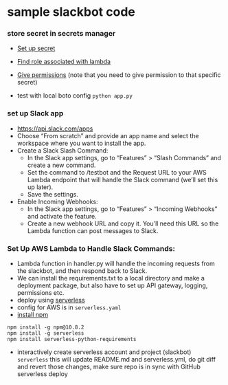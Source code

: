 # sample slackbot code

### store secret in secrets manager
- [Set up secret](secrets.png)
- [Find role associated with lambda](role.png)
- [Give permissions](policy.png) (note that you need to give permission to that specific secret)

- test with local boto config `python app.py`


### set up Slack app
- https://api.slack.com/apps
- Choose “From scratch” and provide an app name and select the workspace where you want to install the app.
- Create a Slack Slash Command:
  - In the Slack app settings, go to “Features” > “Slash Commands” and create a new command.
  - Set the command to /testbot and the Request URL to your AWS Lambda endpoint that will handle the Slack command (we’ll set this up later).
  - Save the settings.
- Enable Incoming Webhooks:
  - In the Slack app settings, go to “Features” > “Incoming Webhooks” and activate the feature.
  - Create a new webhook URL and copy it. You’ll need this URL so the Lambda function can post messages to Slack.

### Set Up AWS Lambda to Handle Slack Commands:
  - Lambda function in handler.py will handle the incoming requests from the slackbot, and then respond back to Slack.
  - We can install the requirements.txt to a local directory and make a deployment package, but also have to set up API gateway, logging, permissions etc.
  - deploy using [serverless](https://www.serverless.com/)
  - config for AWS is in `serverless.yaml`
- [install npm](https://docs.npmjs.com/downloading-and-installing-node-js-and-npm)
```
npm install -g npm@10.8.2
npm install -g serverless
npm install serverless-python-requirements
```

- interactively create serverless account and project (slackbot)
`serverless`
this will update README.md and serverless.yml, do git diff and revert those changes, make sure repo is in sync with GitHub
serverless deploy

